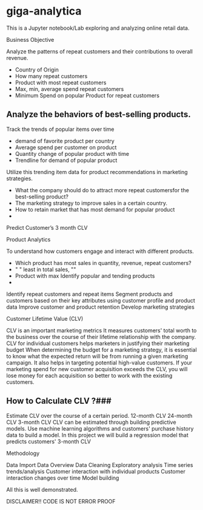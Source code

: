 # giga-analytica
This is a Jupyter notebook/Lab exploring and analyzing online retail data.


Business Objective

Analyze the patterns of repeat customers and their contributions to overall revenue.
  - Country of Origin 
  - How many repeat customers
  - Product with most repeat customers
  - Max, min, average spend repeat customers
  - Minimum Spend on popular Product for repeat customers


Analyze the behaviors of best-selling products.
  - 
Track the trends of popular items over time
  - demand of favorite product per country
  - Average spend per customer on product 
  - Quantity change of popular product with time
  - Trendline for demand of popular product
  
Utilize this trending item data for product recommendations in marketing strategies.
  - What the company should do to attract more repeat customersfor the best-selling product?
  - The marketing strategy to improve sales in a certain country.
  - How to retain market that has most demand for popular product
  - 


Predict Customer’s 3 month CLV


Product Analytics

To understand how customers engage and interact with different products.
  - Which product has most sales in quantity, revenue, repeat customers?
  - "        " least in total sales, ""
  - Product with max 
Identify popular and tending products
  - 
Identify repeat customers and repeat items
Segment products and customers based on their key attributes using customer profile and product data
Improve customer and product retention
Develop marketing strategies


Customer Lifetime Value (CLV)

CLV is an important marketing metrics
It measures customers' total worth to the business over the course of their lifetime relationship with the company.
CLV for individual customers helps marketers in justifying their marketing budget
When determining the budget for a marketing strategy, it is essential to know what the expected return will be from running a given marketing campaign.
It also helps in targeting potential high-value customers.
If your marketing spend for new customer acquisition exceeds the CLV, you will lose money for each acquisition so better to work with the existing customers.


## How to Calculate CLV ?###

Estimate CLV over the course of a certain period.
12-month CLV
24-month CLV
3-month CLV
CLV can be estimated through building predictive models.
Use machine learning algorithms and customers' purchase history data to build a model.
In this project we will build a regression model that predicts customers' 3-month CLV


Methodology

Data Import
Data Overview
Data Cleaning
Exploratory analysis
Time series trends/analysis
Customer interaction with individual products
Customer interaction changes over time
Model building 


All this is well demonstrated. 

DISCLAIMER!! CODE IS NOT ERROR PROOF
